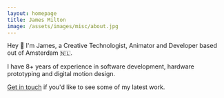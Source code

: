 ```yaml
---
layout: homepage
title: James Milton
image: /assets/images/misc/about.jpg
---
```


Hey 👋 I'm James, a Creative Technologist, Animator and Developer based out of Amsterdam 🇳🇱​.

I have 8+ years of experience in software development, hardware prototyping and digital motion design.

[Get in touch](./contact/) if you'd like to see some of my latest work.
